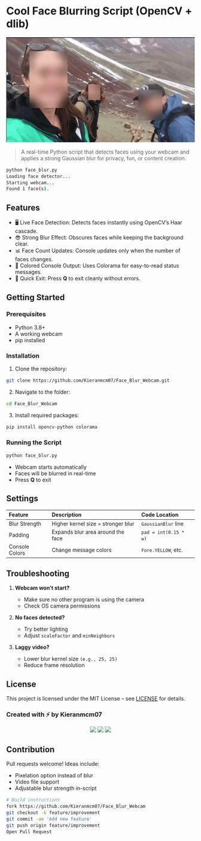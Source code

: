 
# Cool Face Blurring Script (OpenCV + dlib)

<div style="text-align: center">

![Face Blur Banner](https://github.com/Kieranmcm07/Face_Blur_Webcam/blob/main/assets/bannerexample.png?raw=true)

</div>


> A real-time Python script that detects faces using your webcam and applies a strong Gaussian blur for privacy, fun, or content creation.

```bash
python face_blur.py
Loading face detector...
Starting webcam...
Found 1 face(s).
```

## Features

* 🖥 Live Face Detection: Detects faces instantly using OpenCV’s Haar cascade.
* 😎 Strong Blur Effect: Obscures faces while keeping the background clear.
* 📊 Face Count Updates: Console updates only when the number of faces changes.
* 🎨 Colored Console Output: Uses Colorama for easy-to-read status messages.
* 🛑 Quick Exit: Press **Q** to exit cleanly without errors.

## Getting Started

### Prerequisites

* Python 3.8+
* A working webcam
* pip installed

### Installation

1. Clone the repository:

```bash
git clone https://github.com/Kieranmcm07/Face_Blur_Webcam.git
```

2. Navigate to the folder:

```bash
cd Face_Blur_Webcam
```

3. Install required packages:

```bash
pip install opencv-python colorama
```

### Running the Script

```bash
python face_blur.py
```

* Webcam starts automatically
* Faces will be blurred in real-time
* Press **Q** to exit

## Settings

| Feature        | Description                        | Code Location         |
| :------------- | :--------------------------------- | :-------------------- |
| Blur Strength  | Higher kernel size = stronger blur | `GaussianBlur` line   |
| Padding        | Expands blur area around the face  | `pad = int(0.15 * w)` |
| Console Colors | Change message colors              | `Fore.YELLOW`, etc.   |

## Troubleshooting

1. **Webcam won’t start?**

   * Make sure no other program is using the camera
   * Check OS camera permissions

2. **No faces detected?**

   * Try better lighting
   * Adjust `scaleFactor` and `minNeighbors`

3. **Laggy video?**

   * Lower blur kernel size `(e.g., 25, 25)`
   * Reduce frame resolution

## License

This project is licensed under the MIT License – see [LICENSE](https://github.com/Kieranmcm07/Face_Blur_Webcam/blob/main/LICENSE.md) for details.

### Created with ⚡ by Kieranmcm07

<p align="center">
  <img src="https://img.shields.io/github/stars/Kieranmcm07/Face_Blur_Webcam?style=social" />
  <img src="https://img.shields.io/github/issues/Kieranmcm07/Face_Blur_Webcam?color=purple" />
  <img src="https://img.shields.io/github/license/Kieranmcm07/Face_Blur_Webcam" />
</p>

## Contribution

Pull requests welcome! Ideas include:

* Pixelation option instead of blur
* Video file support
* Adjustable blur strength in-script

```bash
# Build instructions
fork https://github.com/Kieranmcm07/Face_Blur_Webcam
git checkout -b feature/improvement
git commit -am 'Add new feature'
git push origin feature/improvement
Open Pull Request
```